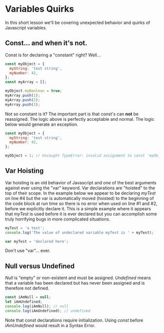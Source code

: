 # Variables Quirks
In this short lesson we'll be covering unexpected behavior and quirks of Javascript variables.

## Const... and when it's not.
Const is for declaring a "constant" right?  Well...
```javascript
const myObject = {
  myString: 'test string',
  myNumber: 42,
};
const myArray = [];

myObject.myBoolean = true;
myArray.push(1);
myArray.push(2);
myArray.push(3);
```
Not so constant is it?  The important part is that const's can **not** be reassigned.  The logic above is perfectly acceptable and normal.  The logic below would generate an exception.
```javascript
const myObject = {
  myString: 'test string',
  myNumber: 42,
};

myObject = 1; // Uncaught TypeError: invalid assignment to const 'myObject'
```

## Var Hoisting
Var hoisting is an old behavior of Javascript and one of the best arguments against ever using the "var" keyword.  Var declarations are "hoisted" to the top of their scope.  In the example below we appear to be declaring *myTest* on line #4 but the var is automatically moved (hoisted) to the beginning of the code block at run time so there is no error when used on line #1 and #2, before we explicitly declare it.  This is a simple example where it appears that *myTest* is used before it is ever declared but you can accomplish some truly horrifying bugs in more complicated situations.  

```javascript
myTest = 'a test';
console.log('The value of undeclared variable myTest is ' + myTest);

var myTest = 'declared here';
```

Don't use "var"... ever.


## Null versus Undefined
*Null* is "empty" or non-existent and must be assigned.  *Undefined* means that a variable has been declared but has never been assigned and is therefore not defined.
```javascript
const iAmNull = null;
let iAmUndefined;
console.log(iAmNull); // null
console.log(iAmUndefined); // undefined
```
Note that const declarations require initialization.  Using *const* before *iAmUndefined* would result in a Syntax Error.